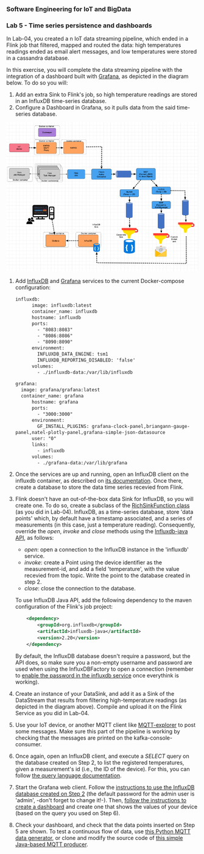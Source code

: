 ### Software Engineering for IoT and BigData
### Lab 5 - Time series persistence and dashboards


In Lab-04, you created a n IoT data streaming pipeline, which ended in a Flink job that filtered, mapped and routed the data: high temperatures readings ended as email alert messages, and low temperatures were stored in a cassandra database.

In this exercise, you will complete the data streaming pipeline with the integration of a dashboard built with [Grafana](https://grafana.com/), as depicted in the diagram below. To do so you will:

1. Add an extra Sink to Flink's job, so high temperature readings are stored in an InfluxDB time-series database.
2. Configure a Dashboard in Grafana, so it pulls data from the said time-series database.


![](img/pipeline.png)

1. Add [InfluxDB](https://hub.docker.com/_/influxdb) and [Grafana](https://hub.docker.com/r/grafana/grafana/) services to the current Docker-compose configuration:

	```
	influxdb:
    	  image: influxdb:latest
    	  container_name: influxdb
    	  hostname: influxdb
    	  ports:
      	    - "8083:8083"
      	    - "8086:8086"
      	    - "8090:8090"
    	  environment: 
      	    INFLUXDB_DATA_ENGINE: tsm1
      	    INFLUXDB_REPORTING_DISABLED: 'false'
    	  volumes:
      	    - ./influxdb-data:/var/lib/influxdb
	```

	```
  	grafana:
	  image: grafana/grafana:latest
   	  container_name: grafana
    	  hostname: grafana
    	  ports:
      	    - "3000:3000"
    	  environment: 
      	    GF_INSTALL_PLUGINS: grafana-clock-panel,briangann-gauge-panel,natel-plotly-panel,grafana-simple-json-datasource
    	  user: "0"
    	  links:
      	    - influxdb
    	  volumes:
      	    - ./grafana-data:/var/lib/grafana
	```

2. Once the services are up and running, open an InfluxDB client on the influxdb container, as described on [its documentation](https://docs.influxdata.com/influxdb/v1.8/introduction/get-started/). Once there, create a database to store the data time series recevied from Flink.

3. Flink doesn't have an out-of-the-box data Sink for InfluxDB, so you will create one. To do so, create a subclass of the [RichSinkFunction class](https://ci.apache.org/projects/flink/flink-docs-release-1.9/api/java/org/apache/flink/streaming/api/functions/sink/RichSinkFunction.html) (as you did in Lab-04). InfluxDB, as a time-series database, store 'data points' which, by default have a timestamp associated, and a series of measurements (in this case, just a temperature reading). Consequently, override the _open_, _invoke_ and _close_ methods using the [Influxdb-java API](https://github.com/influxdata/influxdb-java), as follows:

	- *open*: open a connection to the InfluxDB instance in the 'influxdb' service. 
	- *invoke*: create a Point using the device identifier as the measurement-id, and add a field 'temperature', with the value recevied from the topic. Write the point to the database created in step 2.
	- *close*: close the connection to the database.

	To use InfluxDB Java API, add the following dependency to the maven configuration of the Flink's job project:
	
	```xml
		<dependency>
			<groupId>org.influxdb</groupId>
			<artifactId>influxdb-java</artifactId>
			<version>2.20</version>
		</dependency>
	```
	
	By default, the InfluxDB database doesn't require a password, but the API does, so make sure you a non-empty username and password are used when using the InfluxDBFactory to open a connection (remember to [enable the password in the influxdb service](https://docs.influxdata.com/influxdb/v1.8/administration/authentication_and_authorization/) once everythink is working).

3. Create an instance of your DataSink, and add it as a Sink of the DataStream that results from filtering high-temperature readings (as depicted in the diagram above). Compile and upload it on the Flink Service as you did in Lab-04.
5. Use your IoT device, or another MQTT client like [MQTT-explorer](http://mqtt-explorer.com/) to post some messages. Make sure this part of the pipeline is working by checking that the messages are printed on the kafka-console-consumer.
6. Once again, open an InfluxDB client, and execute a *SELECT* query on the database created on Step 2, to list the registered temperatures, given a  measurement's id (i.e., the ID of the device). For this, you can follow [the query language documentation](https://docs.influxdata.com/influxdb/v1.8/query_language/explore-data/).

4. Start the Grafana web client. Follow the [instructions to use the InfluxDB database created on Step 2](https://grafana.com/docs/grafana/latest/datasources/add-a-data-source/) (the default password for the admin user is 'admin', -don't forget to change it!-). Then, [follow the instructions to create a dashboard](https://grafana.com/docs/grafana/latest/getting-started/getting-started/) and create one that shows the values of your device (based on the query you used on Step 6).

5. Check your dashboard, and check that the data points inserted on Step 5 are shown. To test a continuous flow of data, use [this Python MQTT data generator](https://gist.github.com/marianoguerra/be216a581ef7bc23673f501fdea0e15a), or clone and modify the source code of [this simple Java-based MQTT producer](https://github.com/ISIOT-ECI/MQTT-testing-producer).
